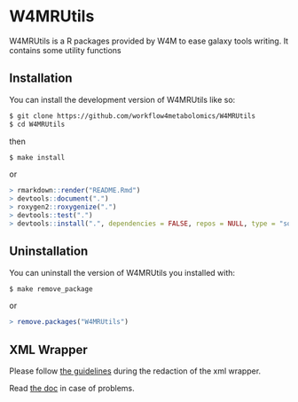 
# W4MRUtils

<!-- badges: start -->

<!-- badges: end -->

W4MRUtils is a R packages provided by W4M to ease galaxy tools writing.
It contains some utility functions

## Installation

You can install the development version of W4MRUtils like so:

``` bash
$ git clone https://github.com/workflow4metabolomics/W4MRUtils
$ cd W4MRUtils
```

then

``` bash
$ make install
```

or

``` r
> rmarkdown::render("README.Rmd")
> devtools::document(".")
> roxygen2::roxygenize(".")
> devtools::test(".")
> devtools::install(".", dependencies = FALSE, repos = NULL, type = "source")
```

## Uninstallation

You can uninstall the version of W4MRUtils you installed with:

``` bash
$ make remove_package
```

or

``` r
> remove.packages("W4MRUtils")
```

## XML Wrapper

Please follow [the
guidelines](https://galaxy-iuc-standards.readthedocs.io/en/latest/best_practices/tool_xml.html)
during the redaction of the xml wrapper.

Read [the doc](https://docs.galaxyproject.org/en/latest/dev/schema.html)
in case of problems.
